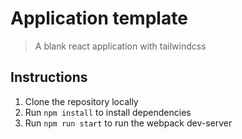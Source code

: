 # Application template

> A blank react application with tailwindcss

## Instructions
1. Clone the repository locally
2. Run `npm install` to install dependencies
3. Run `npm run start` to run the webpack dev-server
